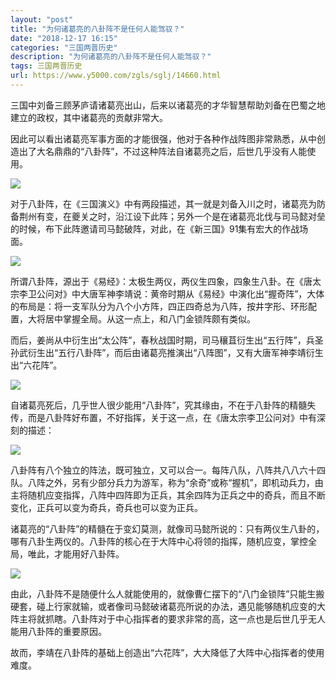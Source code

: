 ```yaml
---
layout: "post"
title: "为何诸葛亮的八卦阵不是任何人能驾驭？"
date: "2018-12-17 16:15"
categories: "三国两晋历史"
description: "为何诸葛亮的八卦阵不是任何人能驾驭？"
tags: 三国两晋历史
url: https://www.y5000.com/zgls/sglj/14660.html
---
```






三国中刘备三顾茅庐请诸葛亮出山，后来以诸葛亮的才华智慧帮助刘备在巴蜀之地建立的政权，其中诸葛亮的贡献非常大。

因此可以看出诸葛亮军事方面的才能很强，他对于各种作战阵图非常熟悉，从中创造出了大名鼎鼎的“八卦阵”，不过这种阵法自诸葛亮之后，后世几乎没有人能使用。

![](https://img.y5000.com/uploads/allimg/170223/8-1F2230956155V.jpg)

对于八卦阵，在《三国演义》中有两段描述，其一就是刘备入川之时，诸葛亮为防备荆州有变，在夔关之时，沿江设下此阵；另外一个是在诸葛亮北伐与司马懿对垒的时候，布下此阵邀请司马懿破阵，对此，在《新三国》91集有宏大的作战场面。

![](https://img.y5000.com/uploads/allimg/170223/8-1F223095625E1.jpg)

所谓八卦阵，源出于《易经》：太极生两仪，两仪生四象，四象生八卦。在《唐太宗李卫公问对》中大唐军神李靖说：黄帝时期从《易经》中演化出“握奇阵”，大体的布局是：将一支军队分为八个小方阵，四正四奇总为八阵，按井字形、环形配置，大将居中掌握全局。从这一点上，和八门金锁阵颇有类似。

而后，姜尚从中衍生出“太公阵”，春秋战国时期，司马穰苴衍生出“五行阵”，兵圣孙武衍生出“五行八卦阵”，而后由诸葛亮推演出“八阵图”，又有大唐军神李靖衍生出“六花阵”。

![](https://img.y5000.com/uploads/allimg/170223/8-1F223095634107.jpg)

自诸葛亮死后，几乎世人很少能用“八卦阵”，究其缘由，不在于八卦阵的精髓失传，而是八卦阵好布置，不好指挥，关于这一点，在《唐太宗李卫公问对》中有深刻的描述：

![](https://img.y5000.com/uploads/allimg/170223/8-1F223095644418.jpg)

八卦阵有八个独立的阵法，既可独立，又可以合一。每阵八队，八阵共八八六十四队。八阵之外，另有少部分兵力为游军，称为“余奇”或称“握机”，即机动兵力，由主将随机应变指挥，八阵中四阵即为正兵，其余四阵为正兵之中的奇兵，而且不断变化，正兵可以变为奇兵，奇兵也可以变为正兵。

诸葛亮的“八卦阵”的精髓在于变幻莫测，就像司马懿所说的：只有两仪生八卦的，哪有八卦生两仪的。八卦阵的核心在于大阵中心将领的指挥，随机应变，掌控全局，唯此，才能用好八卦阵。

![](https://img.y5000.com/uploads/allimg/170223/8-1F223095A5302.jpg)

由此，八卦阵不是随便什么人就能使用的，就像曹仁摆下的“八门金锁阵”只能生搬硬套，碰上行家就输，或者像司马懿破诸葛亮所说的办法，遇见能够随机应变的大阵主将就抓瞎。八卦阵对于中心指挥者的要求非常的高，这一点也是后世几乎无人能用八卦阵的重要原因。

故而，李靖在八卦阵的基础上创造出“六花阵”，大大降低了大阵中心指挥者的使用难度。
